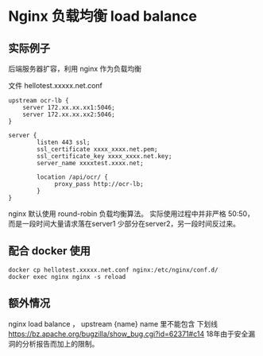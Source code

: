 # Nginx 负载均衡 load balance

## 实际例子

后端服务器扩容，利用 nginx 作为负载均衡


文件 hellotest.xxxxx.net.conf

```shell
upstream ocr-lb {
    server 172.xx.xx.xx1:5046;
    server 172.xx.xx.xx2:5046;
}

server {
        listen 443 ssl;
        ssl_certificate xxxx_xxxx.net.pem;
        ssl_certificate_key xxxx_xxxx.net.key;
        server_name xxxxtest.xxxx.net;

		location /api/ocr/ {
             proxy_pass http://ocr-lb;
        }
}
```

nginx 默认使用 round-robin 负载均衡算法。
实际使用过程中并非严格 50:50，而是一段时间大量请求落在server1 少部分在server2，另一段时间反过来。

## 配合 docker 使用

```shell
docker cp hellotest.xxxxx.net.conf nginx:/etc/nginx/conf.d/
docker exec nginx nginx -s reload

```


## 额外情况

nginx load balance ， upstream {name} name 里不能包含 下划线 https://bz.apache.org/bugzilla/show_bug.cgi?id=62371#c14 18年由于安全漏洞的分析报告而加上的限制。

